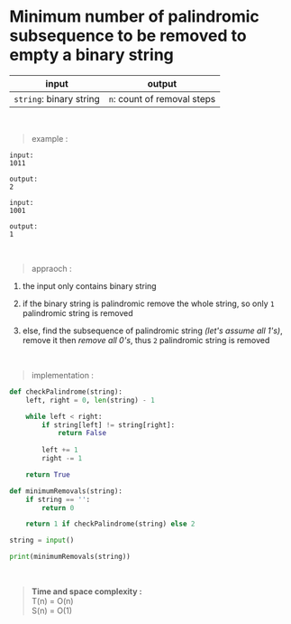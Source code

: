 # Minimum number of palindromic subsequence to be removed to empty a binary string

| input | output |
| --- | --- |
| `string`: binary string | `n`: count of removal steps |

<br>

> example :

```
input:
1011

output:
2
```

```
input:
1001

output:
1
```

<br>

> appraoch :

1. the input only contains binary string

2. if the binary string is palindromic remove the whole string, so only `1` palindromic string is removed

3. else, find the subsequence of palindromic string *(let's assume all 1's)*, remove it then *remove all 0's*, thus `2` palindromic string is removed

<br>

> implementation :

```python
def checkPalindrome(string):
    left, right = 0, len(string) - 1

    while left < right:
        if string[left] != string[right]:
            return False
        
        left += 1
        right -= 1

    return True        

def minimumRemovals(string):
    if string == '':
        return 0

    return 1 if checkPalindrome(string) else 2

string = input()

print(minimumRemovals(string))
```

<br>

> **Time and space complexity :**
<br>T(n) = O(n)
<br>S(n) = O(1)